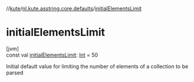 //[kute](../../index.md)/[nl.kute.asstring.core.defaults](index.md)/[initialElementsLimit](initial-elements-limit.md)

# initialElementsLimit

[jvm]\
const val [initialElementsLimit](initial-elements-limit.md): [Int](https://kotlinlang.org/api/latest/jvm/stdlib/kotlin/-int/index.html) = 50

Initial default value for limiting the number of elements of a collection to be parsed
